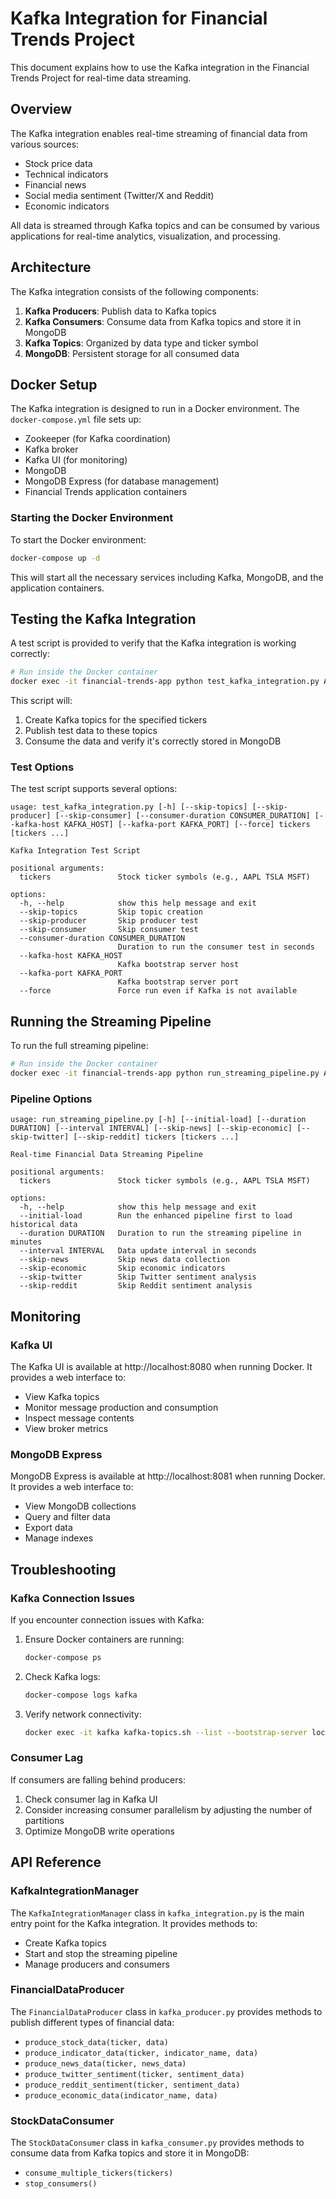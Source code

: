 # Kafka Integration for Financial Trends Project

This document explains how to use the Kafka integration in the Financial Trends Project for real-time data streaming.

## Overview

The Kafka integration enables real-time streaming of financial data from various sources:

- Stock price data
- Technical indicators
- Financial news
- Social media sentiment (Twitter/X and Reddit)
- Economic indicators

All data is streamed through Kafka topics and can be consumed by various applications for real-time analytics, visualization, and processing.

## Architecture

The Kafka integration consists of the following components:

1. **Kafka Producers**: Publish data to Kafka topics
2. **Kafka Consumers**: Consume data from Kafka topics and store it in MongoDB
3. **Kafka Topics**: Organized by data type and ticker symbol
4. **MongoDB**: Persistent storage for all consumed data

## Docker Setup

The Kafka integration is designed to run in a Docker environment. The `docker-compose.yml` file sets up:

- Zookeeper (for Kafka coordination)
- Kafka broker
- Kafka UI (for monitoring)
- MongoDB
- MongoDB Express (for database management)
- Financial Trends application containers

### Starting the Docker Environment

To start the Docker environment:

```bash
docker-compose up -d
```

This will start all the necessary services including Kafka, MongoDB, and the application containers.

## Testing the Kafka Integration

A test script is provided to verify that the Kafka integration is working correctly:

```bash
# Run inside the Docker container
docker exec -it financial-trends-app python test_kafka_integration.py AAPL MSFT TSLA
```

This script will:
1. Create Kafka topics for the specified tickers
2. Publish test data to these topics
3. Consume the data and verify it's correctly stored in MongoDB

### Test Options

The test script supports several options:

```
usage: test_kafka_integration.py [-h] [--skip-topics] [--skip-producer] [--skip-consumer] [--consumer-duration CONSUMER_DURATION] [--kafka-host KAFKA_HOST] [--kafka-port KAFKA_PORT] [--force] tickers [tickers ...]

Kafka Integration Test Script

positional arguments:
  tickers               Stock ticker symbols (e.g., AAPL TSLA MSFT)

options:
  -h, --help            show this help message and exit
  --skip-topics         Skip topic creation
  --skip-producer       Skip producer test
  --skip-consumer       Skip consumer test
  --consumer-duration CONSUMER_DURATION
                        Duration to run the consumer test in seconds
  --kafka-host KAFKA_HOST
                        Kafka bootstrap server host
  --kafka-port KAFKA_PORT
                        Kafka bootstrap server port
  --force               Force run even if Kafka is not available
```

## Running the Streaming Pipeline

To run the full streaming pipeline:

```bash
# Run inside the Docker container
docker exec -it financial-trends-app python run_streaming_pipeline.py AAPL MSFT TSLA
```

### Pipeline Options

```
usage: run_streaming_pipeline.py [-h] [--initial-load] [--duration DURATION] [--interval INTERVAL] [--skip-news] [--skip-economic] [--skip-twitter] [--skip-reddit] tickers [tickers ...]

Real-time Financial Data Streaming Pipeline

positional arguments:
  tickers               Stock ticker symbols (e.g., AAPL TSLA MSFT)

options:
  -h, --help            show this help message and exit
  --initial-load        Run the enhanced pipeline first to load historical data
  --duration DURATION   Duration to run the streaming pipeline in minutes
  --interval INTERVAL   Data update interval in seconds
  --skip-news           Skip news data collection
  --skip-economic       Skip economic indicators
  --skip-twitter        Skip Twitter sentiment analysis
  --skip-reddit         Skip Reddit sentiment analysis
```

## Monitoring

### Kafka UI

The Kafka UI is available at http://localhost:8080 when running Docker. It provides a web interface to:

- View Kafka topics
- Monitor message production and consumption
- Inspect message contents
- View broker metrics

### MongoDB Express

MongoDB Express is available at http://localhost:8081 when running Docker. It provides a web interface to:

- View MongoDB collections
- Query and filter data
- Export data
- Manage indexes

## Troubleshooting

### Kafka Connection Issues

If you encounter connection issues with Kafka:

1. Ensure Docker containers are running:
   ```bash
   docker-compose ps
   ```

2. Check Kafka logs:
   ```bash
   docker-compose logs kafka
   ```

3. Verify network connectivity:
   ```bash
   docker exec -it kafka kafka-topics.sh --list --bootstrap-server localhost:9092
   ```

### Consumer Lag

If consumers are falling behind producers:

1. Check consumer lag in Kafka UI
2. Consider increasing consumer parallelism by adjusting the number of partitions
3. Optimize MongoDB write operations

## API Reference

### KafkaIntegrationManager

The `KafkaIntegrationManager` class in `kafka_integration.py` is the main entry point for the Kafka integration. It provides methods to:

- Create Kafka topics
- Start and stop the streaming pipeline
- Manage producers and consumers

### FinancialDataProducer

The `FinancialDataProducer` class in `kafka_producer.py` provides methods to publish different types of financial data:

- `produce_stock_data(ticker, data)`
- `produce_indicator_data(ticker, indicator_name, data)`
- `produce_news_data(ticker, news_data)`
- `produce_twitter_sentiment(ticker, sentiment_data)`
- `produce_reddit_sentiment(ticker, sentiment_data)`
- `produce_economic_data(indicator_name, data)`

### StockDataConsumer

The `StockDataConsumer` class in `kafka_consumer.py` provides methods to consume data from Kafka topics and store it in MongoDB:

- `consume_multiple_tickers(tickers)`
- `stop_consumers()`
